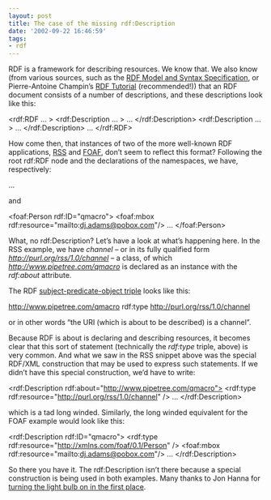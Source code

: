 ```yaml
---
layout: post
title: The case of the missing rdf:Description
date: '2002-09-22 16:46:59'
tags:
- rdf
---
```



RDF is a framework for describing resources. We know that. We also know (from various sources, such as the [RDF Model and Syntax Specification](http://www.w3.org/TR/REC-rdf-syntax "W3C Spec"), or Pierre-Antoine Champin’s [RDF Tutorial](http://www710.univ-lyon1.fr/%7Echampin/rdf-tutorial/node23.html) (recommended!)) that an RDF document consists of a number of descriptions, and these descriptions look like this:

<rdf:RDF ... > <rdf:Description ... > ... </rdf:Description> <rdf:Description ... > ... </rdf:Description> ... </rdf:RDF>

How come then, that instances of two of the more well-known RDF applications, [RSS](http://www.purl.org/rss/1.0/ "RSS (RDF Site Summary)") and [FOAF](http://xmlns.com/foaf/0.1/ "FOAF: Friend Of A Friend Vocab"), don’t seem to reflect this format? Following the root rdf:RDF node and the declarations of the namespaces, we have, respectively:

<channel rdf:about="http://www.pipetree.com/qmacro"> <title>DJ's Weblog</title> ... </channel>

and

<foaf:Person rdf:ID="qmacro"> <foaf:mbox rdf:resource="mailto:dj.adams@pobox.com"/> ... </foaf:Person>

What, no rdf:Description? Let’s have a look at what’s happening here. In the RSS example, we have *channel* – or in its fully qualified form *http://purl.org/rss/1.0/channel* – a class, of which *http://www.pipetree.com/qmacro* is declared as an instance with the *rdf:about* attribute.

The RDF [subject-predicate-object triple](../../2002/Sep/08#tech/rdf/rssrdf) looks like this:

http://www.pipetree.com/qmacro rdf:type http://purl.org/rss/1.0/channel

or in other words “the URI (which is about to be described) is a channel”.

Because RDF is about is declaring and describing resources, it becomes clear that this sort of statement (technically the *rdf:type* triple, above) is very common. And what we saw in the RSS snippet above was the special RDF/XML construction that may be used to express such statements. If we didn’t have this special construction, we’d have to write:

<rdf:Description rdf:about="http://www.pipetree.com/qmacro"> <rdf:type rdf:resource="http://purl.org/rss/1.0/channel" /> <title>DJ's Weblog</title> ... </rdf:Description>

which is a tad long winded. Similarly, the long winded equivalent for the FOAF example would look like this:

<rdf:Description rdf:ID="qmacro"> <rdf:type rdf:resource="http://xmlns.com/foaf/0.1/Person" /> <foaf:mbox rdf:resource="mailto:dj.adams@pobox.com"/> ... </rdf:Description>

So there you have it. The rdf:Description isn’t there because a special construction is being used in both examples. Many thanks to Jon Hanna for [turning the light bulb on in the first place](http://groups.yahoo.com/group/rss-dev/message/3880 "rss-dev mailing list post").


